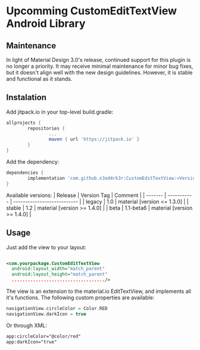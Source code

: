# Upcomming CustomEditTextView Android Library

## Maintenance
In light of Material Design 3.0's release, continued support for this plugin is no longer a priority. It may receive minimal maintenance for minor bug fixes, but it doesn't align well with the new design guidelines. However, it is stable and functional as it stands.

## Instalation

Add jitpack.io in your top-level build.gradle:
```gradle
allprojects {
        repositories {
                ...
                maven { url 'https://jitpack.io' }
        }
}
```
Add the dependency:
```gradle
dependencies {
        implementation 'com.github.n3od4rk3r:CustomEditTextView:<Version Tag>'
}

```
Available versions:
| Release | Version Tag | Comment                     |
| ------- | ----------- | --------------------------- |
| legacy  | 1.0         | material [version <= 1.3.0] |
| stable  | 1.2         | material [version >= 1.4.0] |
| beta    | 1.1-beta6   | material [version >= 1.4.0] |

## Usage

Just add the view to your layout:
```xml

<com.yourpackage.CustomEditTextView
  android:layout_width="match_parent"
  android:layout_height="match_parent"
  .................................../>

```

The view is an extension to the material.io EditTextView, and implements all it's functions.
The following custom properties are available:
```kotlin
navigationView.circleColor = Color.RED
navigationView.darkIcon = true
```
Or through XML:
```XML
app:circleColor="@color/red"
app:darkIcon="true"
```
